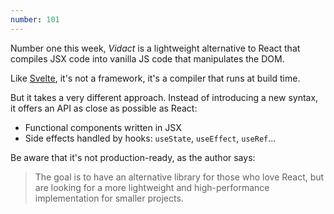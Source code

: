 ```yaml
---
number: 101
---
```


Number one this week, _Vidact_ is a lightweight alternative to React that compiles JSX code into vanilla JS code that manipulates the DOM.

Like [Svelte](https://svelte.dev/), it's not a framework, it's a compiler that runs at build time.

But it takes a very different approach. Instead of introducing a new syntax, it offers an API as close as possible as React:

- Functional components written in JSX
- Side effects handled by hooks: `useState`, `useEffect`, `useRef`...

Be aware that it's not production-ready, as the author says:

> The goal is to have an alternative library for those who love React, but are looking for a more lightweight and high-performance implementation for smaller projects.
